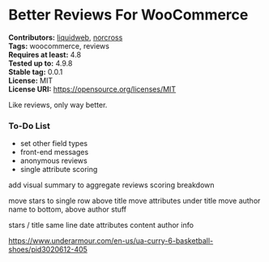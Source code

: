 # Better Reviews For WooCommerce #
**Contributors:** [liquidweb](https://profiles.wordpress.org/liquidweb), [norcross](https://profiles.wordpress.org/norcross)  
**Tags:** woocommerce, reviews  
**Requires at least:** 4.8  
**Tested up to:** 4.9.8  
**Stable tag:** 0.0.1  
**License:** MIT  
**License URI:** https://opensource.org/licenses/MIT  

Like reviews, only way better.


### To-Do List

* set other field types
* front-end messages
* anonymous reviews
* single attribute scoring


add visual summary to aggregate reviews
scoring breakdown

move stars to single row above title
move attributes under title
move author name to bottom, above author stuff

stars / title same line
date
attributes
content
author info

https://www.underarmour.com/en-us/ua-curry-6-basketball-shoes/pid3020612-405
